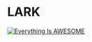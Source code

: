 # LARK

[![Everything Is AWESOME](https://yt-embed.herokuapp.com/embed?v=StTqXEQ2l-Y)](https://youtu.be/H2R5ZnBO838 "Everything Is AWESOME")
